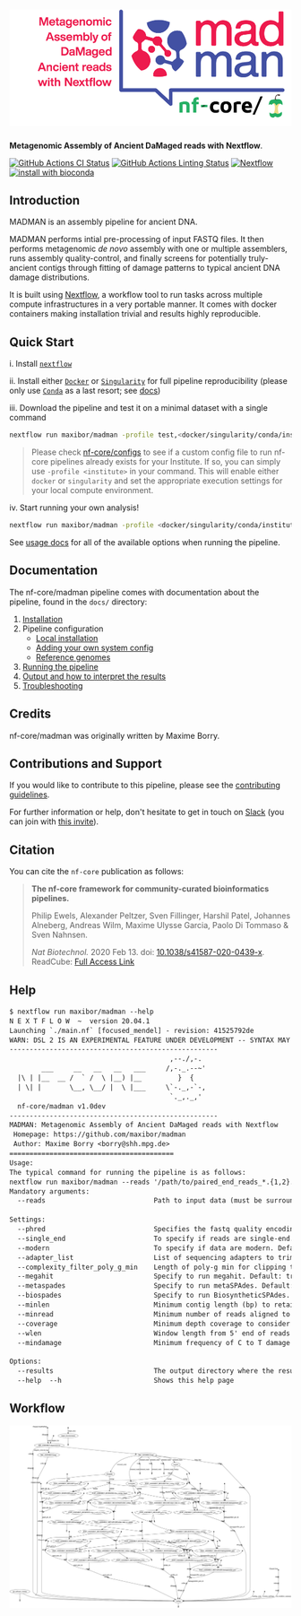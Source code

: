 # ![nf-core/madman](docs/images/nf-core-madman_logo.png)

**Metagenomic Assembly of Ancient DaMaged reads with Nextflow**.

[![GitHub Actions CI Status](https://github.com/maxibor/madman/workflows/nf-core%20CI/badge.svg)](https://github.com/maxibor/madman/actions)
[![GitHub Actions Linting Status](https://github.com/maxibor/madman/workflows/nf-core%20linting/badge.svg)](https://github.com/maxibor/madman/actions)
[![Nextflow](https://img.shields.io/badge/nextflow-%E2%89%A520.04.1-brightgreen.svg)](https://www.nextflow.io/)
[![install with bioconda](https://img.shields.io/badge/install%20with-bioconda-brightgreen.svg)](http://bioconda.github.io/)

## Introduction

MADMAN is an assembly pipeline for ancient DNA.

MADMAN performs intial pre-processing of input FASTQ files. It then performs metagenomic _de novo_ assembly with one or multiple assemblers, runs assembly quality-control, and finally screens for potentially truly-ancient contigs through fitting of damage patterns to typical ancient DNA damage distributions.

It is built using [Nextflow](https://www.nextflow.io), a workflow tool to run tasks across multiple compute infrastructures in a very portable manner. It comes with docker containers making installation trivial and results highly reproducible.

## Quick Start

i. Install [`nextflow`](https://nf-co.re/usage/installation)

ii. Install either [`Docker`](https://docs.docker.com/engine/installation/) or [`Singularity`](https://www.sylabs.io/guides/3.0/user-guide/) for full pipeline reproducibility (please only use [`Conda`](https://conda.io/miniconda.html) as a last resort; see [docs](https://nf-co.re/usage/configuration#basic-configuration-profiles))

iii. Download the pipeline and test it on a minimal dataset with a single command

```bash
nextflow run maxibor/madman -profile test,<docker/singularity/conda/institute>
```

> Please check [nf-core/configs](https://github.com/nf-core/configs#documentation) to see if a custom config file to run nf-core pipelines already exists for your Institute. If so, you can simply use `-profile <institute>` in your command. This will enable either `docker` or `singularity` and set the appropriate execution settings for your local compute environment.

iv. Start running your own analysis!

```bash
nextflow run maxibor/madman -profile <docker/singularity/conda/institute> --reads '*_R{1,2}.fastq.gz'
```

See [usage docs](docs/usage.md) for all of the available options when running the pipeline.

## Documentation

The nf-core/madman pipeline comes with documentation about the pipeline, found in the `docs/` directory:

1. [Installation](https://nf-co.re/usage/installation)
2. Pipeline configuration
    * [Local installation](https://nf-co.re/usage/local_installation)
    * [Adding your own system config](https://nf-co.re/usage/adding_own_config)
    * [Reference genomes](https://nf-co.re/usage/reference_genomes)
3. [Running the pipeline](docs/usage.md)
4. [Output and how to interpret the results](docs/output.md)
5. [Troubleshooting](https://nf-co.re/usage/troubleshooting)

<!-- TODO nf-core: Add a brief overview of what the pipeline does and how it works -->

## Credits

nf-core/madman was originally written by Maxime Borry.

## Contributions and Support

If you would like to contribute to this pipeline, please see the [contributing guidelines](.github/CONTRIBUTING.md).

For further information or help, don't hesitate to get in touch on [Slack](https://nfcore.slack.com/channels/madman) (you can join with [this invite](https://nf-co.re/join/slack)).

## Citation

<!-- TODO nf-core: Add citation for pipeline after first release. Uncomment lines below and update Zenodo doi. -->
<!-- If you use  nf-core/madman for your analysis, please cite it using the following doi: [10.5281/zenodo.XXXXXX](https://doi.org/10.5281/zenodo.XXXXXX) -->

You can cite the `nf-core` publication as follows:

> **The nf-core framework for community-curated bioinformatics pipelines.**
>
> Philip Ewels, Alexander Peltzer, Sven Fillinger, Harshil Patel, Johannes Alneberg, Andreas Wilm, Maxime Ulysse Garcia, Paolo Di Tommaso & Sven Nahnsen.
>
> _Nat Biotechnol._ 2020 Feb 13. doi: [10.1038/s41587-020-0439-x](https://dx.doi.org/10.1038/s41587-020-0439-x).  
> ReadCube: [Full Access Link](https://rdcu.be/b1GjZ)

## Help

```txt
$ nextflow run maxibor/madman --help
N E X T F L O W  ~  version 20.04.1
Launching `./main.nf` [focused_mendel] - revision: 41525792de
WARN: DSL 2 IS AN EXPERIMENTAL FEATURE UNDER DEVELOPMENT -- SYNTAX MAY CHANGE IN FUTURE RELEASE
----------------------------------------------------
                                        ,--./,-.
        ___     __   __   __   ___     /,-._.--~'
  |\ | |__  __ /  ` /  \ |__) |__         }  {
  | \| |       \__, \__/ |  \ |___     \`-._,-`-,
                                        `._,._,'
  nf-core/madman v1.0dev
----------------------------------------------------
MADMAN: Metagenomic Assembly of Ancient DaMaged reads with Nextflow
 Homepage: https://github.com/maxibor/madman
 Author: Maxime Borry <borry@shh.mpg.de>
=========================================
Usage:
The typical command for running the pipeline is as follows:
nextflow run maxibor/madman --reads '/path/to/paired_end_reads_*.{1,2}.fastq.gz'
Mandatory arguments:
  --reads                           Path to input data (must be surrounded with quotes)

Settings:
  --phred                           Specifies the fastq quality encoding (33 | 64). Default: 33
  --single_end                      To specify if reads are single-end. Default: false
  --modern                          To specify if data are modern. Default: false
  --adapter_list                    List of sequencing adapters to trim. Default: madman/assets/adapter_list.txt
  --complexity_filter_poly_g_min    Length of poly-g min for clipping to be performed. Default: 10
  --megahit                         Specify to run megahit. Default: true
  --metaspades                      Specify to run metaSPAdes. Default: false
  --biospades                       Specify to run BiosyntheticSPAdes. Default: false
  --minlen                          Minimum contig length (bp) to retain. Default:  300
  --minread                         Minimum number of reads aligned to contig to consider contig. Default: 1000
  --coverage                        Minimum depth coverage to consider contig. Default: 0.5
  --wlen                            Window length from 5' end of reads to consider for damage estimation. Default: 35
  --mindamage                       Minimum frequency of C to T damage on the first base of the 5' end of the read. Default: 0.2

Options:
  --results                         The output directory where the results will be saved. Default: ./results
  --help  --h                       Shows this help page
```

## Workflow

![Workflow graph](assets/misc/dag.png)

